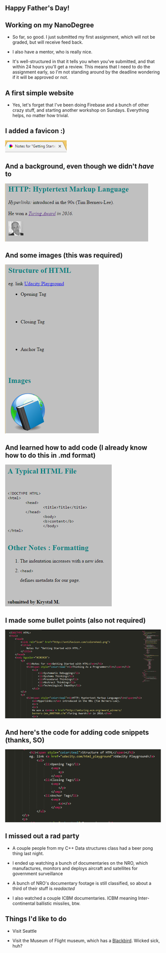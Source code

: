 ## Happy Father's Day!

## Working on my NanoDegree

- So far, so good. 
  I just submitted my first assignment, which will not be graded, 
  but will receive feed back.
  
- I also have a mentor, who is really nice.
 
- It's well-structured in that it tells you
  when you've submitted, and that within 24 hours you'll get a review.
  This means that I need to do the assignment early, so I'm not
  standing around by the deadline wondering if it will be approved or not.
  
## A first simple website

- Yes, let's forget that I've been doing Firebase and a bunch
  of other crazy stuff, and starting another workshop on Sundays.
  Everything helps, no matter how trivial. 

## I added a favicon :)

![ud_001](/images/ud_001.png)

## And a background, even though we didn't *have* to

![ud_002](/images/ud_002.png)

## And some images (this was required)

![ud_003](/images/ud_003.png)

## And learned how to add code (I already know how to do this in .md format)

![ud_004](/images/ud_004.png)

## I made some bullet points (also not required)

![ud_005](/images/ud_005.png)

## And here's the code for adding code snippets (thanks, SO)

![ud_006](/images/ud_006.png)

## I missed out a rad party

- A couple people from my C++ Data structures class had a beer pong
  thing last night.
  
- I ended up watching a bunch of documentaries on the NRO,
  which manufactures, monitors and deploys aircraft and satellites for 
  government surveillance
  
- A bunch of NRO's documentary footage is still classified, 
  so about a third of their stuff is *readacted*
  
- I also watched a couple ICBM documentaries.
  ICBM meaning Inter-continental ballistic missiles, btw.
  
## Things I'd like to do

- Visit Seattle

- Visit the Museum of Flight museum,
  which has a [Blackbird](http://www.museumofflight.org/Exhibits/blackbird).
  Wicked sick, huh?
